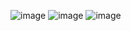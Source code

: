 ![image](https://github.com/user-attachments/assets/6fd61693-a4ad-4d1a-bb10-6261083e4359)
![image](https://github.com/user-attachments/assets/efc6ad64-672c-41a4-8574-4cc4279beba1)
![image](https://github.com/user-attachments/assets/da5b0c4f-9642-4e8e-9bc6-ff0d17c35d9a)
